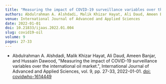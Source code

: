 ```yaml
---
title: "Measuring the impact of COVID-19 surveillance variables over the international oil market"
authors: Abdulrahman A. Alshdadi, Malik Khizar Hayat, Ali Daud, Ameen Banjar, and Hussain Dawood
venue: International Journal of Advanced and Applied Sciences
date: 2022-01-01
doi: 10.21833/ijaas.2022.01.004
slug: covid19-oil
volume: 9
pages: 27-33
---
```


- Abdulrahman A. Alshdadi, Malik Khizar Hayat, Ali Daud, Ameen Banjar, and Hussain Dawood, "Measuring the impact of COVID-19 surveillance variables over the international oil market.", International Journal of Advanced and Applied Sciences, vol. 9, pp. 27-33, 2022-01-01. [doi: covidwho-1614449](covidwho-1614449)
